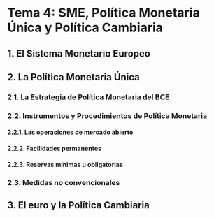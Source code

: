 # Tema 4: SME, Política Monetaria Única y Política Cambiaria

## 1. El Sistema Monetario Europeo

## 2. La Política Monetaria Única

### 2.1. La Estrategia de Política Monetaria del BCE

### 2.2. Instrumentos y Procedimientos de Política Monetaria

#### 2.2.1. Las operaciones de mercado abierto

#### 2.2.2. Facilidades permanentes

#### 2.2.3. Reservas mínimas u obligatorias

### 2.3. Medidas no convencionales

## 3. El euro y la Política Cambiaria
